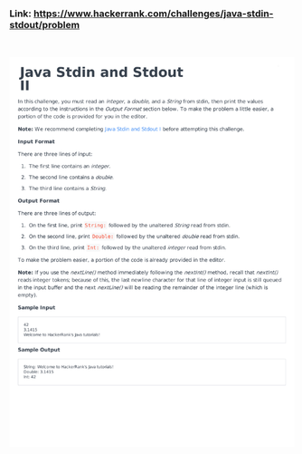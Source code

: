 ### Link: https://www.hackerrank.com/challenges/java-stdin-stdout/problem

&nbsp;

![](java-stdin-stdout-English-1.png)
